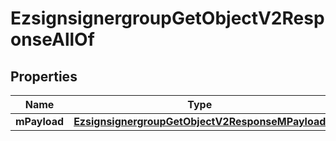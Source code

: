 

# EzsignsignergroupGetObjectV2ResponseAllOf


## Properties

| Name | Type | Description | Notes |
|------------ | ------------- | ------------- | -------------|
|**mPayload** | [**EzsignsignergroupGetObjectV2ResponseMPayload**](EzsignsignergroupGetObjectV2ResponseMPayload.md) |  |  |



